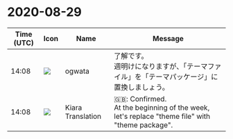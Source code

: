 # 2020-08-29

|Time (UTC)|Icon|Name|Message|
|---|---|---|---|
|14:08|![](https://avatars.slack-edge.com/2019-11-22/845042642576_070441337abaca9fb7b3_72.png)|ogwata|了解です。<br>週明けになりますが、「テーマファイル」を「テーマパッケージ」に置換しましょう。|
|14:08|![](https://avatars.slack-edge.com/2019-08-21/732685848020_f3f20736795184660348_72.png)|Kiara Translation|🇬🇧: Confirmed.<br>At the beginning of the week, let's replace "theme file" with "theme package".|

